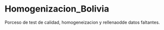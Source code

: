# Homogenizacion_Bolivia
Porceso de test de calidad, homogeneizacion y rellenaodde datos faltantes.
